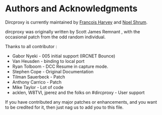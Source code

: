 # Authors and Acknowledgments #

Dircproxy is currently maintained by [Francois Harvey](http://code.google.com/u/@UhhTRFdUAhJBWgF8/) and [Noel Shrum](http://code.google.com/u/noel.w8tvi/).

dircproxy was originally written by Scott James Remnant <scott at netsplit dot com>,
with the occasional patch from the odd random individual.

Thanks to all contributor :
  * Gabor Nyeki  - 005 initial support (IRCNET Bounce)
  * Van Heusden  - binding to local port
  * Ryan Tolboom - DCC Resume in capture mode.
  * Stephen Cope - Original Documentation
  * Tilman Sauerbeck - Patch
  * Anthony Carrico - Patch
  * Mike Taylor - Lot of code
  * acklen, W8TVI, jperez and the folks on #dircproxy - User support

If you have contributed any major patches or enhancements, and you
want to be credited for it, then just nag us to add you to this file.